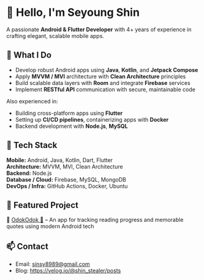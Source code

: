 # 👋 Hello, I'm Seyoung Shin

A passionate **Android & Flutter Developer** with 4+ years of experience in crafting elegant, scalable mobile apps.

## 💼 What I Do

- Develop robust Android apps using **Java**, **Kotlin**, and **Jetpack Compose**
- Apply **MVVM / MVI** architecture with **Clean Architecture** principles
- Build scalable data layers with **Room** and integrate **Firebase** services
- Implement **RESTful API** communication with secure, maintainable code

Also experienced in:
- Building cross-platform apps using **Flutter**
- Setting up **CI/CD pipelines**, containerizing apps with **Docker**
- Backend development with **Node.js**, **MySQL**

## 🚀 Tech Stack
**Mobile:** Android, Java, Kotlin, Dart, Flutter  
**Architecture:** MVVM, MVI, Clean Architecture  
**Backend:** Node.js  
**Database / Cloud:** Firebase, MySQL, MongoDB  
**DevOps / Infra:** GitHub Actions, Docker, Ubuntu

## 📌 Featured Project
🔹 [OdokOdok 📘](https://github.com/stevey-sy/bookchibakchi) – An app for tracking reading progress and memorable quotes using modern Android tech

## 📫 Contact
- Email: sinsy8989@gmail.com
- Blog: https://velog.io/@shin_stealer/posts
